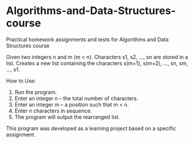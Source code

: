# Algorithms-and-Data-Structures-course
Practical homework assignments and tests for Algorithms and Data Structures course

Given two integers n and m (m < n). Characters s1, s2, ..., sn are stored in a list.
Creates a new list containing the characters s(m+1), s(m+2), ..., sn, sm, ..., s1.

How to Use:
1. Run the program.
2. Enter an integer n – the total number of characters.
3. Enter an integer m – a position such that m < n.
4. Enter n characters in sequence.
5. The program will output the rearranged list.

This program was developed as a learning project based on a specific assignment.
